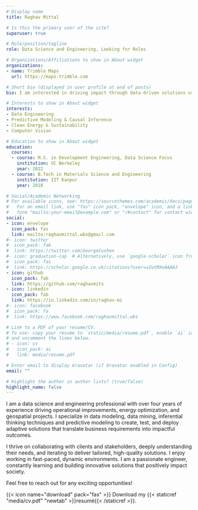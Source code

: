 ```yaml
---
# Display name
title: Raghav Mittal

# Is this the primary user of the site?
superuser: true

# Role/position/tagline
role: Data Science and Engineering, Looking for Roles

# Organizations/Affiliations to show in About widget
organizations:
- name: Trimble Maps
  url: https://maps.trimble.com

# Short bio (displayed in user profile at end of posts)
bio: I am interested in driving impact through data-driven solutions using my skills and experience in data engineering and analytics.

# Interests to show in About widget
interests:
- Data Engineering
- Predictive Modeling & Causal Inference
- Clean Energy & Sustainability
- Computer Vision

# Education to show in About widget
education:
  courses:
  - course: M.S. in Development Engineering, Data Science Focus
    institution: UC Berkeley
    year: 2022
  - course: B.Tech in Materials Science and Engineering
    institution: IIT Kanpur
    year: 2018

# Social/Academic Networking
# For available icons, see: https://sourcethemes.com/academic/docs/page-builder/#icons
#   For an email link, use "fas" icon pack, "envelope" icon, and a link in the
#   form "mailto:your-email@example.com" or "/#contact" for contact widget.
social:
- icon: envelope
  icon_pack: fas
  link: mailto:raghavmittal.wbs@gmail.com
#- icon: twitter
#  icon_pack: fab
#  link: https://twitter.com/GeorgeCushen
#- icon: graduation-cap  # Alternatively, use `google-scholar` icon from `ai` icon pack
#  icon_pack: fas
#  link: https://scholar.google.co.uk/citations?user=sIwtMXoAAAAJ
- icon: github
  icon_pack: fab
  link: https://github.com/raghavmits
- icon: linkedin
  icon_pack: fab
  link: https://in.linkedin.com/in/raghav-mi
#- icon: facebook
#  icon_pack: fa
#  link: https://www.facebook.com/raghavmittal.wbs

# Link to a PDF of your resume/CV.
# To use: copy your resume to `static/media/resume.pdf`, enable `ai` icons in `params.toml`,
# and uncomment the lines below.
# - icon: cv
#   icon_pack: ai
#   link: media/resume.pdf

# Enter email to display Gravatar (if Gravatar enabled in Config)
email: ""

# Highlight the author in author lists? (true/false)
highlight_name: false
---
```

<!-- 
Raghav has extensive experience as a data scientist with a technology consulting firm, {{< staticref "http://www.dasturenergy.com/" "newtab" >}}Dastur Energy{{< /staticref >}}, advising steel companies on energy optimization, operations improvement and decarbonization strategies. Learning independently about advances in machine learning and its applications in manufacturing, he played a leading role in the organization, steering several initiatives in digital transformation. He has collaborated with subject matter experts, experienced plant engineers, and simulations specialists to design predictive models for enhanced control over manufacturing processes.

While at Dastur Energy, his team prioritized sustainability as the bedrock of new initiatives. Given the magnitude and the increasing rate of anthropogenic CO2 emissions, the team worked on decarbonizing major emitters in the heavy industry – oil refineries and integrated steel plants (ISPs). Raghav's role in these ventures has centered around the selection and simulation of appropriate carbon capture technologies.
Through the projects undertaken, he has demonstrated mental agility while navigating uncertainty and ambiguity across the design, development, and deployment stages. He can work well in a team on account of his pleasing personality, which endears him to one and all. He is amiable and trustworthy. With his motivation, sincerity, and perseverance, Raghav can most satisfactorily and logically accomplish the task assigned to him.
-->

I am a data science and engineering professional with over four years of experience driving operational improvements, energy optimization, and geospatial projects. I specialize in data modeling, data mining, inferential thinking techniques and predictive modeling to create, test, and deploy adaptive solutions that translate business requirements into impactful outcomes.

I thrive on collaborating with clients and stakeholders, deeply understanding their needs, and iterating to deliver tailored, high-quality solutions. I enjoy working in fast-paced, dynamic environments. I am a passionate engineer, constantly learning and building innovative solutions that positively impact society.

Feel free to reach out for any exciting opportunities!

{{< icon name="download" pack="fas" >}} Download my {{< staticref "media/cv.pdf" "newtab" >}}resumé{{< /staticref >}}.
